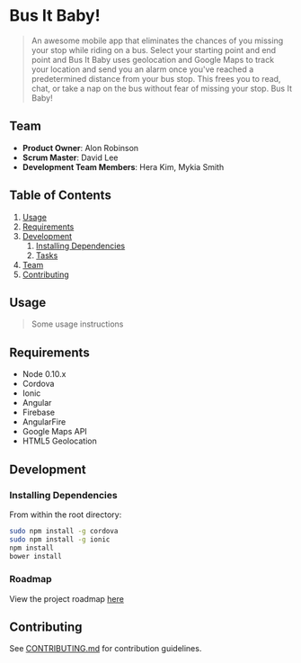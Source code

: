 # Bus It Baby!

> An awesome mobile app that eliminates the chances of you missing your stop while riding on a bus. Select your starting point and end point and Bus It Baby uses geolocation and Google Maps to track your location and send you an alarm once you've reached a predetermined distance from your bus stop. This frees you to read, chat, or take a nap on the bus without fear of missing your stop. Bus It Baby!

## Team

  - __Product Owner__: Alon Robinson
  - __Scrum Master__: David Lee
  - __Development Team Members__: Hera Kim, Mykia Smith

## Table of Contents

1. [Usage](#Usage)
1. [Requirements](#requirements)
1. [Development](#development)
    1. [Installing Dependencies](#installing-dependencies)
    1. [Tasks](#tasks)
1. [Team](#team)
1. [Contributing](#contributing)

## Usage

> Some usage instructions

## Requirements

- Node 0.10.x
- Cordova
- Ionic
- Angular
- Firebase
- AngularFire
- Google Maps API
- HTML5 Geolocation

## Development

### Installing Dependencies

From within the root directory:

```sh
sudo npm install -g cordova
sudo npm install -g ionic
npm install
bower install
```

### Roadmap

View the project roadmap [here](LINK_TO_PROJECT_ISSUES)


## Contributing

See [CONTRIBUTING.md](CONTRIBUTING.md) for contribution guidelines.

